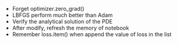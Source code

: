 - Forget optimizer.zero_grad()
- LBFGS perform much better than Adam
- Verify the analytical solution of the PDE
- After modify, refresh the memory of notebook
- Remember loss.item() when append the value of loss in the list